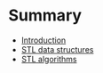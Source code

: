 # Summary

* [Introduction](README.md)
* [STL data structures](chapter1.md)
* [STL algorithms](stl-algorithms.md)


